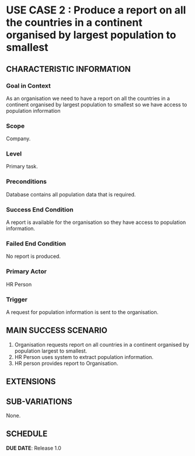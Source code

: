 # USE CASE 2 : Produce a report on all the countries in a continent organised by largest population to smallest 
## CHARACTERISTIC INFORMATION

### Goal in Context

As an organisation we need to have a report on all the countries in a continent organised by largest population to smallest so we have access to population information
### Scope

Company.

### Level

Primary task.

### Preconditions

Database contains all population data that is required.

### Success End Condition

A report is available for the organisation so they have access to population information.

### Failed End Condition

No report is produced.

### Primary Actor

HR Person

### Trigger

A request for population information is sent to the organisation.

## MAIN SUCCESS SCENARIO

1. Organisation requests report on all countries in a continent organised by population largest to smallest. 
2. HR Person uses system to extract population information.
3. HR person provides report to Organisation.

## EXTENSIONS



## SUB-VARIATIONS

None.

## SCHEDULE

**DUE DATE**: Release 1.0